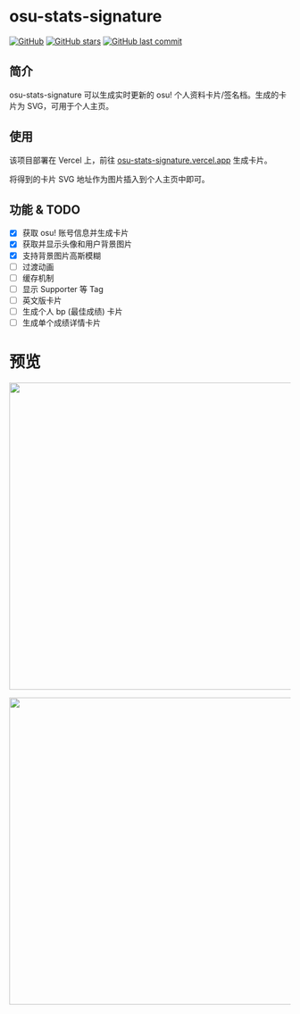 # osu-stats-signature

[![GitHub](https://img.shields.io/github/license/solstice23/osu-stats-signature?color=blue&style=for-the-badge)](https://github.com/solstice23/osu-stats-signature/blob/master/LICENSE) [![GitHub stars](https://img.shields.io/github/stars/solstice23/osu-stats-signature?color=ff69b4&style=for-the-badge)](https://github.com/solstice23/osu-stats-signature/stargazers) [![GitHub last commit](https://img.shields.io/github/last-commit/solstice23/osu-stats-signature?style=for-the-badge)](https://github.com/solstice23/osu-stats-signature/commits/master)

## 简介

osu-stats-signature 可以生成实时更新的 osu! 个人资料卡片/签名档。生成的卡片为 SVG，可用于个人主页。

## 使用

该项目部署在 Vercel 上，前往 [osu-stats-signature.vercel.app](https://osu-stats-signature.vercel.app) 生成卡片。

将得到的卡片 SVG 地址作为图片插入到个人主页中即可。

## 功能 & TODO

- [x] 获取 osu! 账号信息并生成卡片
- [x] 获取并显示头像和用户背景图片
- [x] 支持背景图片高斯模糊
- [ ] 过渡动画
- [ ] 缓存机制
- [ ] 显示 Supporter 等 Tag
- [ ] 英文版卡片
- [ ] 生成个人 bp (最佳成绩) 卡片
- [ ] 生成单个成绩详情卡片

# 预览

<a href="https://osu.ppy.sh/users/7562902/"><img src="https://osu-stats-signature.vercel.app/card?user=mrekk&mode=std" width="550" /></a>

<a href="https://osu.ppy.sh/users/21226378/"><img src="https://osu-stats-signature.vercel.app/card?user=solstice23&mode=std&animation=true" width="550" /></a>
